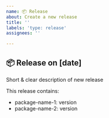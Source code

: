 ```yaml
---
name: 📦 Release
about: Create a new release
title: ''
labels: 'type: release'
assignees: ''

---
```


##  📦 Release on [date]

Short & clear description of new release

This release contains:
- package-name-1: version
- package-name-2: version